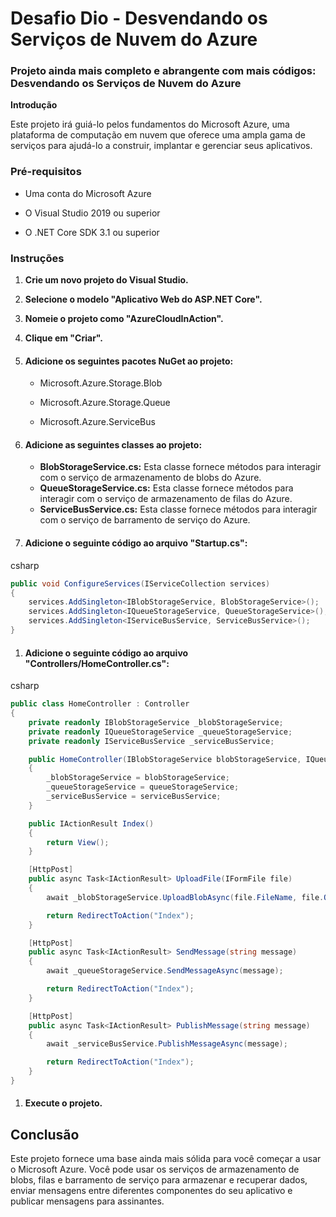 # Desafio Dio - Desvendando os Serviços de Nuvem do Azure



### **Projeto ainda mais completo e abrangente com mais códigos:  Desvendando os Serviços de Nuvem do Azure**

**Introdução**

Este projeto irá guiá-lo pelos fundamentos do Microsoft Azure, uma plataforma de computação em nuvem que oferece uma ampla gama de serviços para ajudá-lo a construir, implantar e gerenciar seus aplicativos.



### **Pré-requisitos**

- Uma conta do Microsoft Azure

- O Visual Studio 2019 ou superior

- O .NET Core SDK 3.1 ou superior

  

### **Instruções**

1. **Crie um novo projeto do Visual Studio.**

2. **Selecione o modelo "Aplicativo Web do ASP.NET Core".**

3. **Nomeie o projeto como "AzureCloudInAction".**

4. **Clique em "Criar".**

   

5. #### Adicione os seguintes pacotes NuGet ao projeto:

   

   - Microsoft.Azure.Storage.Blob

   - Microsoft.Azure.Storage.Queue

   - Microsoft.Azure.ServiceBus

     

6. #### Adicione as seguintes classes ao projeto:

   

   - **BlobStorageService.cs:** Esta classe fornece métodos para interagir com o serviço de armazenamento de blobs do Azure.
   - **QueueStorageService.cs:** Esta classe fornece métodos para interagir com o serviço de armazenamento de filas do Azure.
   - **ServiceBusService.cs:** Esta classe fornece métodos para interagir com o serviço de barramento de serviço do Azure.

   

7. #### **Adicione o seguinte código ao arquivo "Startup.cs":**

csharp



```csharp
public void ConfigureServices(IServiceCollection services)
{
    services.AddSingleton<IBlobStorageService, BlobStorageService>();
    services.AddSingleton<IQueueStorageService, QueueStorageService>();
    services.AddSingleton<IServiceBusService, ServiceBusService>();
}
```



1. #### **Adicione o seguinte código ao arquivo "Controllers/HomeController.cs":**

csharp



```csharp
public class HomeController : Controller
{
    private readonly IBlobStorageService _blobStorageService;
    private readonly IQueueStorageService _queueStorageService;
    private readonly IServiceBusService _serviceBusService;

    public HomeController(IBlobStorageService blobStorageService, IQueueStorageService queueStorageService, IServiceBusService serviceBusService)
    {
        _blobStorageService = blobStorageService;
        _queueStorageService = queueStorageService;
        _serviceBusService = serviceBusService;
    }

    public IActionResult Index()
    {
        return View();
    }

    [HttpPost]
    public async Task<IActionResult> UploadFile(IFormFile file)
    {
        await _blobStorageService.UploadBlobAsync(file.FileName, file.OpenReadStream());

        return RedirectToAction("Index");
    }

    [HttpPost]
    public async Task<IActionResult> SendMessage(string message)
    {
        await _queueStorageService.SendMessageAsync(message);

        return RedirectToAction("Index");
    }

    [HttpPost]
    public async Task<IActionResult> PublishMessage(string message)
    {
        await _serviceBusService.PublishMessageAsync(message);

        return RedirectToAction("Index");
    }
}
```



1. #### **Execute o projeto.**



## **Conclusão**

Este projeto fornece uma base ainda mais sólida para você começar a usar o Microsoft Azure. Você pode usar os serviços de armazenamento de blobs, filas e barramento de serviço para armazenar e recuperar dados, enviar mensagens entre diferentes componentes do seu aplicativo e publicar mensagens para assinantes.


